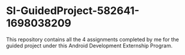# SI-GuidedProject-582641-1698038209

This repository contains all the 4 assignments completed by me for the guided project under this Android Development Externship Program.
